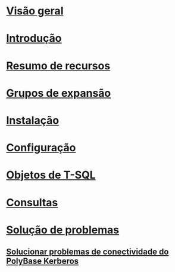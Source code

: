 # [Visão geral](polybase-guide.md)  
# [Introdução](get-started-with-polybase.md)  
# [Resumo de recursos](polybase-versioned-feature-summary.md)  
# [Grupos de expansão](polybase-scale-out-groups.md)  
# [Instalação](polybase-installation.md)  
# [Configuração](polybase-configuration.md)  
# [Objetos de T-SQL](polybase-t-sql-objects.md)  
# [Consultas](polybase-queries.md)  
# [Solução de problemas](polybase-troubleshooting.md) 
## [Solucionar problemas de conectividade do PolyBase Kerberos](polybase-troubleshoot-connectivity.md)   
